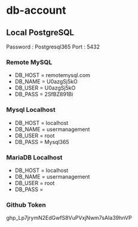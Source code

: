 # db-account

## Local PostgreSQL
Password : Postgresql365
Port : 5432

### Remote MySQL
- DB_HOST = remotemysql.com
- DB_NAME = U0azgSj5kO
- DB_USER = U0azgSj5kO
- DB_PASS = 2SfBZ891Bi

### Mysql Localhost
- DB_HOST = localhost
- DB_NAME = usermanagement
- DB_USER = root
- DB_PASS = Mysql365

### MariaDB Localhost
- DB_HOST = localhost
- DB_NAME = usermanagement
- DB_USER = root
- DB_PASS = 

### Github Token
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
